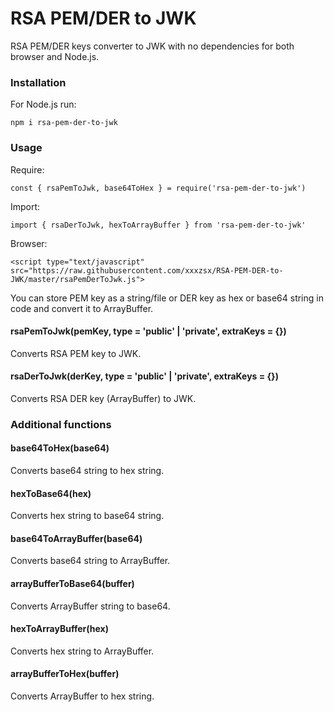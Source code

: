 # RSA PEM/DER to JWK
RSA PEM/DER keys converter to JWK with no dependencies for both browser and Node.js.


### Installation
For Node.js run:
```
npm i rsa-pem-der-to-jwk
```

### Usage
Require:
```
const { rsaPemToJwk, base64ToHex } = require('rsa-pem-der-to-jwk')
```
Import:
```
import { rsaDerToJwk, hexToArrayBuffer } from 'rsa-pem-der-to-jwk'
```
Browser:
```
<script type="text/javascript" src="https://raw.githubusercontent.com/xxxzsx/RSA-PEM-DER-to-JWK/master/rsaPemDerToJwk.js">
```


You can store PEM key as a string/file or DER key as hex or base64 string in code and convert it to ArrayBuffer.

#### rsaPemToJwk(pemKey, type = 'public' | 'private', extraKeys = {})
Converts RSA PEM key to JWK.

#### rsaDerToJwk(derKey, type = 'public' | 'private', extraKeys = {})
Converts RSA DER key (ArrayBuffer) to JWK.

### Additional functions

#### base64ToHex(base64)
Converts base64 string to hex string.

#### hexToBase64(hex)
Converts hex string to base64 string.

#### base64ToArrayBuffer(base64)
Converts base64 string to ArrayBuffer.

#### arrayBufferToBase64(buffer)
Converts ArrayBuffer string to base64.

#### hexToArrayBuffer(hex)
Converts hex string to ArrayBuffer.

#### arrayBufferToHex(buffer)
Converts ArrayBuffer to hex string.
